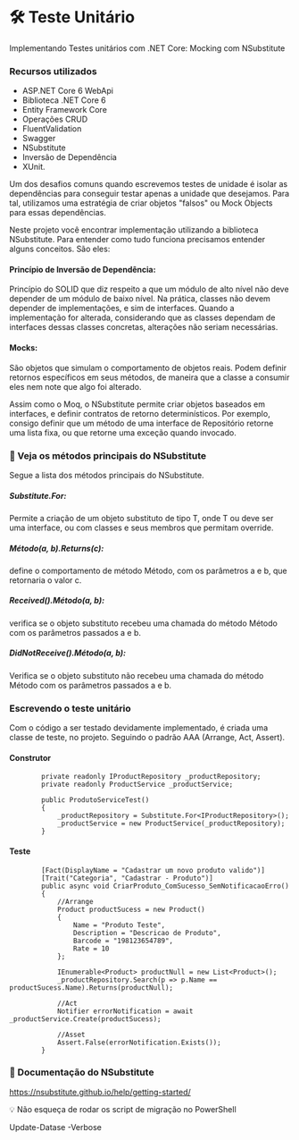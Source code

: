 # 🛠 Teste Unitário

Implementando Testes unitários com .NET Core: Mocking com NSubstitute

### Recursos utilizados

- ASP.NET Core 6 WebApi
- Biblioteca .NET Core 6 
- Entity Framework Core
- Operações CRUD 
- FluentValidation
- Swagger
- NSubstitute
- Inversão de Dependência
- XUnit.

Um dos desafios comuns quando escrevemos testes de unidade é isolar as dependências para conseguir testar apenas a unidade que desejamos. Para tal, utilizamos uma estratégia de criar objetos "falsos" ou Mock Objects para essas dependências.

Neste projeto você encontrar implementação utilizando a biblioteca NSubstitute. Para entender como tudo funciona precisamos entender alguns conceitos. São eles:

#### Princípio de Inversão de Dependência: 
Princípio do SOLID que diz respeito a que um módulo de alto nível não deve depender de um módulo de baixo nível. Na prática, classes não devem depender de implementações, e sim de interfaces. Quando a implementação for alterada, considerando que as classes dependam de interfaces dessas classes concretas, alterações não seriam necessárias.

#### Mocks: 
São objetos que simulam o comportamento de objetos reais. Podem definir retornos específicos em seus métodos, de maneira que a classe a consumir eles nem note que algo foi alterado.

Assim como o Moq, o NSubstitute permite criar objetos baseados em interfaces, e definir contratos de retorno determinísticos. Por exemplo, consigo definir que um método de uma interface de Repositório retorne uma lista fixa, ou que retorne uma exceção quando invocado.

### 🔨 Veja os métodos principais do NSubstitute 
Segue a lista dos métodos principais do NSubstitute.

##### Substitute.For<T>: 
Permite a criação de um objeto substituto de tipo T, onde T ou deve ser uma interface, ou com classes e seus membros que permitam override.
##### Método(a, b).Returns(c): 
define o comportamento de método Método, com os parâmetros a e b, que retornaria o valor c.
##### Received().Método(a, b): 
verifica se o objeto substituto recebeu uma chamada do método Método com os parâmetros passados a e b.
##### DidNotReceive().Método(a, b): 
Verifica se o objeto substituto não recebeu uma chamada do método Método com os parâmetros passados a e b.

### Escrevendo o teste unitário
Com o código a ser testado devidamente implementado, é criada uma classe de teste, no projeto. Seguindo o padrão AAA (Arrange, Act, Assert).

#### Construtor
```
        private readonly IProductRepository _productRepository;
        private readonly ProductService _productService;

        public ProdutoServiceTest()
        {
            _productRepository = Substitute.For<IProductRepository>();
            _productService = new ProductService(_productRepository);
        }
```
#### Teste
```
        [Fact(DisplayName = "Cadastrar um novo produto valido")]
        [Trait("Categoria", "Cadastrar - Produto")]
        public async void CriarProduto_ComSucesso_SemNotificacaoErro()
        {
            //Arrange
            Product productSucess = new Product()
            {
                Name = "Produto Teste",
                Description = "Descricao de Produto",
                Barcode = "198123654789",
                Rate = 10
            };

            IEnumerable<Product> productNull = new List<Product>();
            _productRepository.Search(p => p.Name == productSucess.Name).Returns(productNull);

            //Act
            Notifier errorNotification = await _productService.Create(productSucess);

            //Asset
            Assert.False(errorNotification.Exists());
        }
```



### 📒 Documentação do NSubstitute
https://nsubstitute.github.io/help/getting-started/
  
💡 Não esqueça de rodar os script de migração no PowerShell

Update-Datase -Verbose


